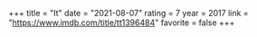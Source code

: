 +++
title = "It"
date = "2021-08-07"
rating = 7
year = 2017
link = "https://www.imdb.com/title/tt1396484"
favorite = false
+++
